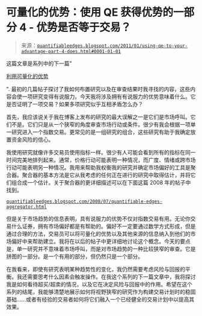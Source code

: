 <!--yml

类别：未分类

日期：2024-05-18 09:01:33

-->

# 可量化的优势：使用 QE 获得优势的一部分 4 - 优势是否等于交易？

> 来源：[`quantifiableedges.blogspot.com/2011/01/using-qe-to-your-advantage-part-4-does.html#0001-01-01`](http://quantifiableedges.blogspot.com/2011/01/using-qe-to-your-advantage-part-4-does.html#0001-01-01)

这篇文章是系列中的下一篇"

[利用可量化的优势](http://quantifiableedges.blogspot.com/search/label/Using%20Quantifiable%20Edges)

". 最初的几篇帖子探讨了我如何布置研究以及在审查结果时我寻找的内容，这些内容会使一项研究变得有说服力。今天我将涉及拥有有说服力的优势意味着什么。它是否证明了一项交易？如果多项研究似乎互相矛盾怎么办？

首先，我应该说关于我在博客上发布的研究的最大误解之一是它们是市场呼叫。它们不是。它们只是从一个狭窄的角度审查市场行动或条件。很少有我会根据一项单一研究进入一个指数交易。更常见的是一组研究的组合，这些研究有助于我确定放置资金风险的信心。

我使用研究就像许多交易员使用指标一样。很少有人可能会看到所有的指标在同一时间完美地排列起来。通常，价格行动可能表明一种情况，而广度、情绪或跨市场行动可能表明另一种情况。我用来帮助我权衡我的研究并确定市场偏好的工具是聚合器。聚合器的基本方法是它从我考虑的任何正在进行的研究中取得估计，并将它们组合成一个估计。关于聚合器的更详细描述可以在下面这篇 2008 年的帖子中找到。

[`quantifiableedges.blogspot.com/2008/07/quantifiable-edges-aggregator.html`](http://quantifiableedges.blogspot.com/2008/07/quantifiable-edges-aggregator.html)

但是关于市场趋势的信息表明，具有说服力的优势不仅对指数交易有用。无论你交易什么证券，拥有市场偏好都是有帮助的。偏好不一定要通过数学方式形成，但是通过合理的方法，交易员可以将可量化的优势以及其他来源的信息纳入到他们的市场偏好中来帮助建立。我将在以后的帖子中更详细地讨论这个概念。今天的要点是，单一研究并不意味着市场呼叫，而是对市场趋势的一种比较狭窄的审查。它是拼图的一部分。是一个有用的部分，但仍然只是一个部分。

在我看来，即使有研究表明某种趋势性的变化，我仍然需要考虑风险与回报的平衡。我还需要思考什么因素会触发操作。在我这个系列的下一篇文章中，我将探讨我是如何看待超买/超卖的情况，以及它在决定风险与回报中的作用。希望在这个系列的结尾，我能够清楚地展示如何将视野狭窄的研究作为构建交易计划时的稳固基础……或者有经验的交易者如何将它们融入一个已经健全的交易计划中以提高其效果。

